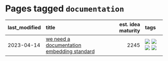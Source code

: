 # Pages tagged `documentation`

|last_modified|title|est. idea maturity|tags
|:---|:---|---:|:---|
|2023-04-14|[we need a documentation embedding standard](../doc-embed-standard.md)|2245|[![](https://img.shields.io/badge/tag-accessibility-869bd0)](../tags/accessibility.md) [![](https://img.shields.io/badge/tag-documentation-c4c41f)](../tags/documentation.md) [![](https://img.shields.io/badge/tag-standard-53417a)](../tags/standard.md) [![](https://img.shields.io/badge/tag-tooling-92ab1c)](../tags/tooling.md)|